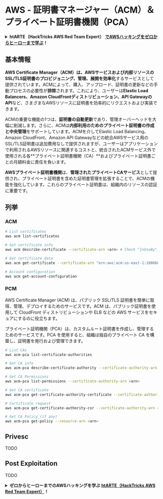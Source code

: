 # AWS - 証明書マネージャー（ACM）＆プライベート証明書機関（PCA）

<details>

<summary><strong>htARTE（HackTricks AWS Red Team Expert）</strong> <a href="https://training.hacktricks.xyz/courses/arte"><strong>でAWSハッキングをゼロからヒーローまで学ぶ</strong></a><strong>！</strong></summary>

HackTricksをサポートする他の方法：

- **HackTricksで企業を宣伝したい**または**HackTricksをPDFでダウンロードしたい**場合は、[**SUBSCRIPTION PLANS**](https://github.com/sponsors/carlospolop)をチェックしてください！
- [**公式PEASS＆HackTricksのグッズ**](https://peass.creator-spring.com)を入手する
- [**The PEASS Family**](https://opensea.io/collection/the-peass-family)を発見し、独占的な[**NFTs**](https://opensea.io/collection/the-peass-family)のコレクションを見つける
- 💬 [**Discordグループ**](https://discord.gg/hRep4RUj7f)に参加するか、[**telegramグループ**](https://t.me/peass)に参加するか、**Twitter** 🐦 [**@hacktricks_live**](https://twitter.com/hacktricks_live)をフォローする
- **HackTricks**と[**HackTricks Cloud**](https://github.com/carlospolop/hacktricks)のGitHubリポジトリにPRを提出して、あなたのハッキングテクニックを共有する

</details>

## 基本情報

**AWS Certificate Manager（ACM）**は、AWSサービスおよび内部リソースの**SSL/TLS証明書のプロビジョニング、管理、展開を効率化**するサービスとして提供されています。ACMによって、購入、アップロード、証明書の更新などの手動プロセスの必要性が**排除**されます。これにより、ユーザーは**Elastic Load Balancers、Amazon CloudFrontディストリビューション、API GatewayのAPI**など、さまざまなAWSリソースに証明書を効率的にリクエストおよび実装できます。

ACMの重要な機能の1つは、**証明書の自動更新**であり、管理オーバーヘッドを大幅に削減します。さらに、ACMは**内部利用のためのプライベート証明書の作成と中央管理**をサポートしています。ACMを介してElastic Load Balancing、Amazon CloudFront、Amazon API Gatewayなどの統合AWSサービス用のSSL/TLS証明書は追加費用なしで提供されますが、ユーザーはアプリケーションで利用されるAWSリソースに関連するコストと、統合されたACMサービス外で使用される各**プライベート証明書機関（CA）**およびプライベート証明書ごとの月額料金に責任を負います。

**AWSプライベート証明書機関**は、**管理されたプライベートCAサービス**として提供され、プライベート証明書を含めた証明書管理を拡張することで、ACMの機能を強化しています。これらのプライベート証明書は、組織内のリソースの認証に重要です。

## 列挙

### ACM
```bash
# List certificates
aws acm list-certificates

# Get certificate info
aws acm describe-certificate --certificate-arn <arn> # Check "InUseBy" to check which resources are using it

# Get certificate data
aws acm get-certificate --certificate-arn "arn:aws:acm:us-east-1:188868097724:certificate/865abced-82c9-43bf-b7d2-1f4948bf353d"

# Account configuration
aws acm get-account-configuration
```
### PCM

AWS Certificate Manager (ACM) は、パブリック SSL/TLS 証明書を簡単に取得、管理、デプロイするためのサービスです。ACM は、パブリック証明書を使用して CloudFront ディストリビューションや ELB などの AWS サービスをセキュアにするのに役立ちます。

プライベート証明機関（PCA）は、カスタムルート証明書を作成し、管理するためのサービスです。PCA を使用すると、組織は独自のプライベート CA を構築し、証明書を発行および管理できます。
```bash
# List CAs
aws acm-pca list-certificate-authorities

# Get CA info
aws acm-pca describe-certificate-authority --certificate-authority-arn <arn>

# Get CA Permissions
aws acm-pca list-permissions --certificate-authority-arn <arn>

# Get CA certificate
aws acm-pca get-certificate-authority-certificate --certificate-authority-arn <arn>

# Certificate request
aws acm-pca get-certificate-authority-csr --certificate-authority-arn <arn>

# Get CA Policy (if any)
aws acm-pca get-policy --resource-arn <arn>
```
## Privesc

TODO

## Post Exploitation

TODO

<details>

<summary><strong>ゼロからヒーローまでのAWSハッキングを学ぶ</strong> <a href="https://training.hacktricks.xyz/courses/arte"><strong>htARTE（HackTricks AWS Red Team Expert）</strong></a><strong>！</strong></summary>

HackTricksをサポートする他の方法:

* **HackTricksで企業を宣伝したい**または**HackTricksをPDFでダウンロードしたい**場合は、[**SUBSCRIPTION PLANS**](https://github.com/sponsors/carlospolop)をチェックしてください！
* [**公式PEASS＆HackTricksのグッズ**](https://peass.creator-spring.com)を入手する
* [**The PEASS Family**](https://opensea.io/collection/the-peass-family)を発見し、独占的な[**NFTs**](https://opensea.io/collection/the-peass-family)のコレクションを見る
* **💬 [Discordグループ](https://discord.gg/hRep4RUj7f)**に参加するか、[telegramグループ](https://t.me/peass)に参加するか、**Twitter** 🐦で**フォロー**する [**@hacktricks_live**](https://twitter.com/hacktricks_live)**.**
* **HackTricks**と[**HackTricks Cloud**](https://github.com/carlospolop/hacktricks-cloud)のGitHubリポジトリにPRを提出して、あなたのハッキングトリックを共有してください。

</details>
